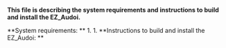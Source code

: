 **This file is describing the system requirements and instructions to build and install the EZ_Audoi.** 

**System requirements: **
1.
1.
**Instructions to build and install the EZ_Audoi: **

